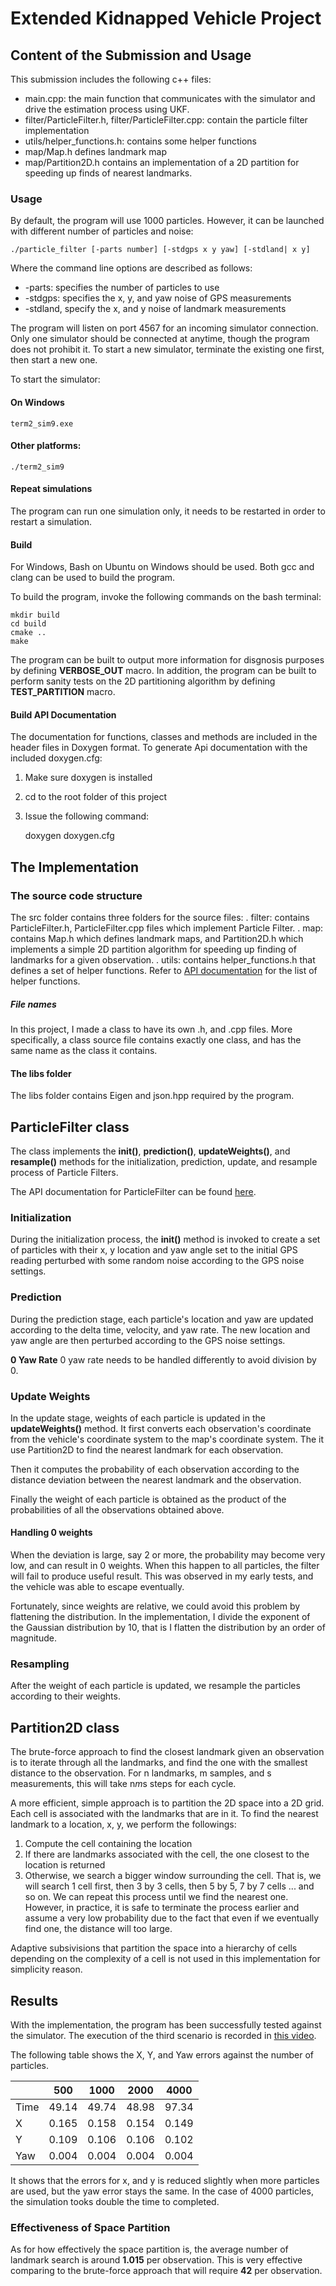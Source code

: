 # Extended Kidnapped Vehicle Project

[video1]: ./video1.mp4

## Content of the Submission and Usage
This submission includes the following c++ files:
* main.cpp: the main function that communicates with the simulator and drive the estimation process using UKF.
* filter/ParticleFilter.h, filter/ParticleFilter.cpp: contain the particle filter implementation
* utils/helper_functions.h: contains some helper functions
* map/Map.h defines landmark map
* map/Partition2D.h contains an implementation of a 2D partition for speeding up finds of nearest landmarks.

### Usage
By default, the program will use 1000 particles. However, it can be launched with different number of particles and noise:

    ./particle_filter [-parts number] [-stdgps x y yaw] [-stdland| x y]

Where the command line options are described as follows:

* -parts: specifies the number of particles to use
* -stdgps: specifies the x, y, and yaw noise of GPS measurements
* -stdland, specify the x, and y noise of landmark measurements

The program will listen on port 4567 for an incoming simulator connection. Only one simulator should be connected at anytime, though the program does not prohibit it. To start a new simulator, terminate the existing one first, then start a new one.

To start the simulator:

#### On Windows

    term2_sim9.exe

#### Other platforms:

    ./term2_sim9

#### Repeat simulations
The program can run one simulation only, it needs to be restarted in order to restart a simulation. 

#### Build
For Windows, Bash on Ubuntu on Windows should be used. Both gcc and clang can be used to build the program.

To build the program, invoke the following commands on the bash terminal:
```
mkdir build
cd build
cmake ..
make
```

The program can be built to output more information for disgnosis purposes by defining **VERBOSE_OUT** macro.
In addition, the program can be built to perform sanity tests on the 2D partitioning algorithm by defining **TEST_PARTITION** macro.

#### Build API Documentation
The documentation for functions, classes and methods are included in the header files in Doxygen format. To generate Api documentation with the included doxygen.cfg:

1. Make sure doxygen is installed
2. cd to the root folder of this project
3. Issue the following command:

    doxygen doxygen.cfg

## The Implementation

### The source code structure
The src folder contains three folders for the source files:
. filter: contains ParticleFilter.h, ParticleFilter.cpp files which implement Particle Filter.
. map: contains Map.h which defines landmark maps, and Partition2D.h which implements a simple 2D partition algorithm for speeding up finding of landmarks for a given observation.
. utils: contains helper_functions.h that defines a set of helper functions. Refer to [API documentation](api/html/helper__functions_8h.html) for the list of helper functions.

##### File names
In this project, I made a class to have its own .h, and .cpp files. More specifically, a class source file contains exactly one class, and has the same name as the class it contains.

#### The libs folder
The libs folder contains Eigen and json.hpp required by the program.

## ParticleFilter class
The class implements the **init()**, **prediction()**, **updateWeights()**, and **resample()** methods for the initialization, prediction, update, and resample process of Particle Filters.

The API documentation for ParticleFilter can be found [here](api/html/classParticleFilter.html).

### Initialization
During the initialization process, the **init()** method is invoked to create a set of particles with their x, y location and yaw angle set to the initial GPS reading perturbed with some random noise according to the GPS noise settings.

### Prediction
During the prediction stage, each particle's location and yaw are updated according to the delta time, velocity, and yaw rate. The new location and yaw angle are then perturbed according to the GPS noise settings.

**0 Yaw Rate**
0 yaw rate needs to be handled differently to avoid division by 0.

### Update Weights
In the update stage, weights of each particle is updated in the **updateWeights()** method. It first converts each observation's coordinate from the vehicle's coordinate system to the map's coordinate system. The it use Partition2D to find the nearest landmark for each observation.

Then it computes the probability of each observation according to the distance deviation between the nearest landmark and the observation.

Finally the weight of each particle is obtained as the product of the probabilities of all the observations obtained above.

#### Handling 0 weights
When the deviation is large, say 2 or more, the probability may become very low, and can result in 0 weights. When this happen to all particles, the filter will fail to produce useful result. This was observed in my early tests, and the vehicle was able to escape eventually.

Fortunately, since weights are relative, we could avoid this problem by flattening the distribution. In the implementation, I divide the exponent of the Gaussian distribution by 10, that is I flatten the distribution by an order of magnitude.

### Resampling
After the weight of each particle is updated, we resample the particles according to their weights.

## Partition2D class
The brute-force approach to find the closest landmark given an observation is to iterate through all the landmarks, and find the one with the smallest distance to the observation. For n landmarks, m samples, and s measurements, this will take n*m*s steps for each cycle.

A more efficient, simple approach is to partition the 2D space into a 2D grid. Each cell is associated with the landmarks that are in it. To find the nearest landmark to a location, x, y, we perform the followings:

1. Compute the cell containing the location
2. If there are landmarks associated with the cell, the one closest to the location is returned
3. Otherwise, we search a bigger window surrounding the cell. That is, we will search 1 cell first, then 3 by 3 cells, then 5 by 5, 7 by 7 cells ... and so on. We can repeat this process until we find the nearest one. However, in practice, it is safe to terminate the process earlier and assume a very low probability due to the fact that even if we eventually find one, the distance will too large.

Adaptive subsivisions that partition the space into a hierarchy of cells depending on the complexity of a cell is not used in this implementation for simplicity reason.

## Results
With the implementation, the program has been successfully tested against the simulator.
The execution of the third scenario is recorded in [this video](video1.mp4).

The following table shows the X, Y, and Yaw errors against the number of particles.

|        |   500    |  1000   |  2000   |  4000   |
|:-------|:--------:|:-------:|:-------:|:-------:|
|  Time  |  49.14   |  49.74  |  48.98  |  97.34  |
|  X     |  0.165   |  0.158  |  0.154  |  0.149  | 
|  Y     |  0.109   |  0.106  |  0.106  |  0.102  | 
|  Yaw   |  0.004   |  0.004  |  0.004  |  0.004  | 

It shows that the errors for x, and y is reduced slightly when more particles are used, but the yaw error stays the same. In the case of 4000 particles, the simulation tooks double the time to completed.

### Effectiveness of Space Partition
As for how effectively the space partition is, the average number of landmark search is around **1.015** per observation. This is very effective comparing to the brute-force approach that will require **42** per observation.



